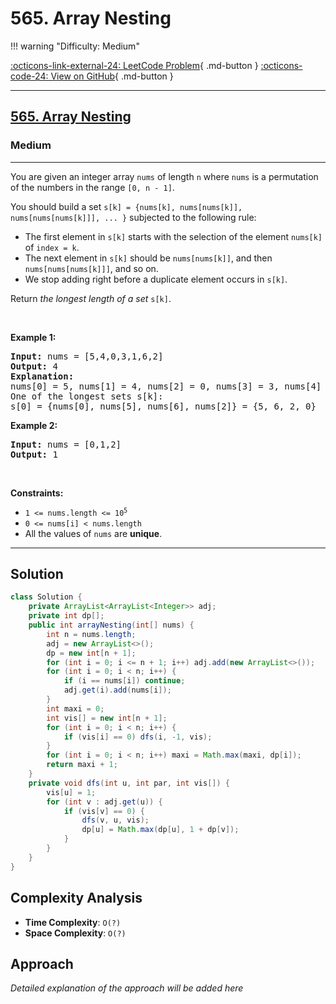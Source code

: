 # 565. Array Nesting

!!! warning "Difficulty: Medium"

[:octicons-link-external-24: LeetCode Problem](https://leetcode.com/problems/array-nesting/){ .md-button }
[:octicons-code-24: View on GitHub](https://github.com/RAJ8664/Leetcode/tree/master/0565-array-nesting){ .md-button }

---

<h2><a href="https://leetcode.com/problems/array-nesting">565. Array Nesting</a></h2><h3>Medium</h3><hr><p>You are given an integer array <code>nums</code> of length <code>n</code> where <code>nums</code> is a permutation of the numbers in the range <code>[0, n - 1]</code>.</p>

<p>You should build a set <code>s[k] = {nums[k], nums[nums[k]], nums[nums[nums[k]]], ... }</code> subjected to the following rule:</p>

<ul>
	<li>The first element in <code>s[k]</code> starts with the selection of the element <code>nums[k]</code> of <code>index = k</code>.</li>
	<li>The next element in <code>s[k]</code> should be <code>nums[nums[k]]</code>, and then <code>nums[nums[nums[k]]]</code>, and so on.</li>
	<li>We stop adding right before a duplicate element occurs in <code>s[k]</code>.</li>
</ul>

<p>Return <em>the longest length of a set</em> <code>s[k]</code>.</p>

<p>&nbsp;</p>
<p><strong class="example">Example 1:</strong></p>

<pre>
<strong>Input:</strong> nums = [5,4,0,3,1,6,2]
<strong>Output:</strong> 4
<strong>Explanation:</strong> 
nums[0] = 5, nums[1] = 4, nums[2] = 0, nums[3] = 3, nums[4] = 1, nums[5] = 6, nums[6] = 2.
One of the longest sets s[k]:
s[0] = {nums[0], nums[5], nums[6], nums[2]} = {5, 6, 2, 0}
</pre>

<p><strong class="example">Example 2:</strong></p>

<pre>
<strong>Input:</strong> nums = [0,1,2]
<strong>Output:</strong> 1
</pre>

<p>&nbsp;</p>
<p><strong>Constraints:</strong></p>

<ul>
	<li><code>1 &lt;= nums.length &lt;= 10<sup>5</sup></code></li>
	<li><code>0 &lt;= nums[i] &lt; nums.length</code></li>
	<li>All the values of <code>nums</code> are <strong>unique</strong>.</li>
</ul>


---

## Solution

```java
class Solution {
    private ArrayList<ArrayList<Integer>> adj;
    private int dp[];
    public int arrayNesting(int[] nums) {
        int n = nums.length;
        adj = new ArrayList<>();
        dp = new int[n + 1];
        for (int i = 0; i <= n + 1; i++) adj.add(new ArrayList<>());
        for (int i = 0; i < n; i++) {
            if (i == nums[i]) continue;
            adj.get(i).add(nums[i]);
        }
        int maxi = 0;
        int vis[] = new int[n + 1];
        for (int i = 0; i < n; i++) {
            if (vis[i] == 0) dfs(i, -1, vis);
        }
        for (int i = 0; i < n; i++) maxi = Math.max(maxi, dp[i]);
        return maxi + 1;
    }
    private void dfs(int u, int par, int vis[]) {
        vis[u] = 1;
        for (int v : adj.get(u)) {
            if (vis[v] == 0) {
                dfs(v, u, vis);
                dp[u] = Math.max(dp[u], 1 + dp[v]);
            }
        }
    }
}
```

## Complexity Analysis

- **Time Complexity**: `O(?)`
- **Space Complexity**: `O(?)`

## Approach

*Detailed explanation of the approach will be added here*


